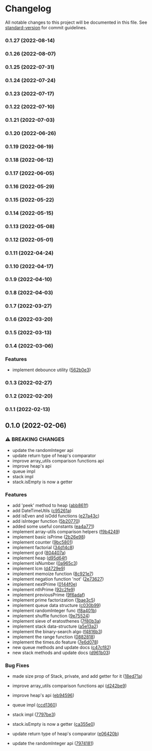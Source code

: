 # Changelog

All notable changes to this project will be documented in this file. See [standard-version](https://github.com/conventional-changelog/standard-version) for commit guidelines.

### 0.1.27 (2022-08-14)

### 0.1.26 (2022-08-07)

### 0.1.25 (2022-07-31)

### 0.1.24 (2022-07-24)

### 0.1.23 (2022-07-17)

### 0.1.22 (2022-07-10)

### 0.1.21 (2022-07-03)

### 0.1.20 (2022-06-26)

### 0.1.19 (2022-06-19)

### 0.1.18 (2022-06-12)

### 0.1.17 (2022-06-05)

### 0.1.16 (2022-05-29)

### 0.1.15 (2022-05-22)

### 0.1.14 (2022-05-15)

### 0.1.13 (2022-05-08)

### 0.1.12 (2022-05-01)

### 0.1.11 (2022-04-24)

### 0.1.10 (2022-04-17)

### 0.1.9 (2022-04-10)

### 0.1.8 (2022-04-03)

### 0.1.7 (2022-03-27)

### 0.1.6 (2022-03-20)

### 0.1.5 (2022-03-13)

### 0.1.4 (2022-03-06)


### Features

* implement debounce utility ([562b0e3](https://vighnesh153/vighnesh153/py-utils/commit/562b0e3c0102b1c28f0bcd42a545beaee7bd1e15))

### 0.1.3 (2022-02-27)

### 0.1.2 (2022-02-20)

### 0.1.1 (2022-02-13)

## 0.1.0 (2022-02-06)


### ⚠ BREAKING CHANGES

* update the randomInteger api
* update return type of heap's comparator
* improve array_utils comparison functions api
* improve heap's api
* queue impl
* stack impl
* stack.isEmpty is now a getter

### Features

* add 'peek' method to heap ([abb861f](https://vighnesh153/vighnesh153/py-utils/commit/abb861f788705c9a58049f379b43fb9158ebbd4b))
* add DateTimeUtils ([c95261a](https://vighnesh153/vighnesh153/py-utils/commit/c95261af61514aa3bd012a99509193e249305725))
* add isEven and isOdd functions ([e27a43c](https://vighnesh153/vighnesh153/py-utils/commit/e27a43ce76acee60a647ef8c66747db84c9b090a))
* add isInteger function ([5b20770](https://vighnesh153/vighnesh153/py-utils/commit/5b2077077fdd628f0e2558b4f21d22aa07c75a5b))
* added some useful constants ([ea4a771](https://vighnesh153/vighnesh153/py-utils/commit/ea4a771e0eb045198448aebb29e05ca23d37cecd))
* implement array-utils comparison helpers ([f9b4249](https://vighnesh153/vighnesh153/py-utils/commit/f9b4249c6f61ed1dc65303573062bfb200a9a940))
* implement basic isPrime ([2b26e98](https://vighnesh153/vighnesh153/py-utils/commit/2b26e98084bfb6547d7ca8373529048483ee611a))
* implement counter ([9bc5801](https://vighnesh153/vighnesh153/py-utils/commit/9bc5801e9815c8d3c23523f29c0869c9839e9dcc))
* implement factorial ([34d14c8](https://vighnesh153/vighnesh153/py-utils/commit/34d14c886ece7aaa1b183386d5da30169acc3c8a))
* implement gcd ([804407a](https://vighnesh153/vighnesh153/py-utils/commit/804407a21bcdb872d78121260a86eb234453585d))
* implement heap ([d95d64f](https://vighnesh153/vighnesh153/py-utils/commit/d95d64fe80d26ce5675db0c7099818279195bd11))
* implement isNumber ([0a965c3](https://vighnesh153/vighnesh153/py-utils/commit/0a965c3d9b700d83b3ded12be0ce20353c22a451))
* implement lcm ([d4729e9](https://vighnesh153/vighnesh153/py-utils/commit/d4729e9c47b24ea8d306d05648675c75048bed8b))
* implement memoize function ([8c921e7](https://vighnesh153/vighnesh153/py-utils/commit/8c921e726e2ee9feb9a82b691e9e495b4b23e0d3))
* implement negation function 'not' ([2e73627](https://vighnesh153/vighnesh153/py-utils/commit/2e73627934ac964d4d4467d45e97912516ef49a6))
* implement nextPrime ([0144f0e](https://vighnesh153/vighnesh153/py-utils/commit/0144f0eb34a1d58447e3ba745da59d74380a2297))
* implement nthPrime ([92c2fe9](https://vighnesh153/vighnesh153/py-utils/commit/92c2fe934668716d1094572d402864878b0991b9))
* implement previousPrime ([9f6adaf](https://vighnesh153/vighnesh153/py-utils/commit/9f6adaf75f1e1cc4ade73c2ce8850eea521ebdbb))
* implement prime factorization ([1bae3c5](https://vighnesh153/vighnesh153/py-utils/commit/1bae3c5c008ba7acc96f2e6ff81fb20330eb2352))
* implement queue data structure ([c030b99](https://vighnesh153/vighnesh153/py-utils/commit/c030b991d265a05387500331e9246bdab3f8c654))
* implement randomInteger func ([f8a401b](https://vighnesh153/vighnesh153/py-utils/commit/f8a401b30a33bcdba8b17f8635ea5206bacc89f7))
* implement shuffle function ([9e75524](https://vighnesh153/vighnesh153/py-utils/commit/9e755247fa474adad43b9b6288608fe532ee33b5))
* implement sieve of eratosthenes ([7f80b3a](https://vighnesh153/vighnesh153/py-utils/commit/7f80b3ac7136f2a695bb2591afc1837eafd0b6b3))
* implement stack data-structure ([a5e13a2](https://vighnesh153/vighnesh153/py-utils/commit/a5e13a2a337c8147c802aa831d64834142438eb4))
* implement the binary-search algo ([f4816b3](https://vighnesh153/vighnesh153/py-utils/commit/f4816b31a51daaff2c67e2f1e9dcc01a0357bdd8))
* implement the range function ([0882818](https://vighnesh153/vighnesh153/py-utils/commit/088281802ad7dafc34295aa8fbbbfbce1bbac411))
* implement the times.do feature ([7e6d078](https://vighnesh153/vighnesh153/py-utils/commit/7e6d078cbe5fcca2cd92c30558072d8bebe744d1))
* new queue methods and update docs ([c47cf82](https://vighnesh153/vighnesh153/py-utils/commit/c47cf8269e1a77c0481f0309eac09a8d765d77fc))
* new stack methods and update docs ([d961b03](https://vighnesh153/vighnesh153/py-utils/commit/d961b03148eb2f945de76bab70b75818fcc8b353))


### Bug Fixes

* made size prop of Stack, private, and add getter for it ([18ed71a](https://vighnesh153/vighnesh153/py-utils/commit/18ed71a6720a79c425b16ee405b1a27342d52caa))


* improve array_utils comparison functions api ([d242be9](https://vighnesh153/vighnesh153/py-utils/commit/d242be9b332300a2e172cabaf6dddc4df3b1da4f))
* improve heap's api ([eb94596](https://vighnesh153/vighnesh153/py-utils/commit/eb94596ccb6669bdf1ef13399fa3d6eb1db87225))
* queue impl ([ccd1360](https://vighnesh153/vighnesh153/py-utils/commit/ccd13602085142a6c1878c03e66be0883e4453ab))
* stack impl ([7797be3](https://vighnesh153/vighnesh153/py-utils/commit/7797be353a3e0dcd968587f204fd5d89e5d4a363))
* stack.isEmpty is now a getter ([ca355e0](https://vighnesh153/vighnesh153/py-utils/commit/ca355e0bc3eab3264e77ca4a8221c56aab194732))
* update return type of heap's comparator ([e06420b](https://vighnesh153/vighnesh153/py-utils/commit/e06420bdc5c8b80c28fcec98c9a23ee8fc6db483))
* update the randomInteger api ([7974181](https://vighnesh153/vighnesh153/py-utils/commit/7974181e025f4eb08ba9a8e49675641e1dc24fea))
